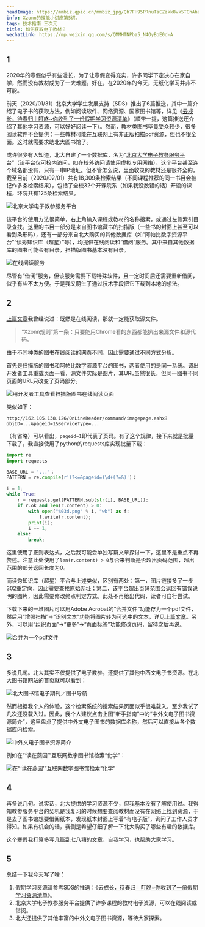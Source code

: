 ```yaml
---
headImage: https://mmbiz.qpic.cn/mmbiz_jpg/Qh7FH95PRnuTaCZzkk8vk5TGhAhzR9nUy1iaPNXmBRjjPKuApwQBCcMSibnOEQJpCib1LmEc3N1nLficbnNdBqALlQ/0
info: Xzonn的技能小讲座第5讲。
tags: 技术指南 三次元
title: 如何获取电子教材？
wechatLink: https://mp.weixin.qq.com/s/QMMHTNPba5_N4OyBoE0d-A
---
```

## 1

2020年的寒假似乎有些漫长，为了让寒假变得充实，许多同学下定决心在家自学，然而没有教材成为了一大难题。好在，在2020年的今天，无纸化学习并非不可能。

前天（2020/01/31）北京大学学生发展支持（SDS）推出了6篇推送，其中一篇介绍了电子书的获取方法，例如阅读软件、网络资源、国家图书馆等，详见《[云成长，待春归｜叮咚~你收到了一份假期学习资源清单](https://mp.weixin.qq.com/s/_QpfF_0DeHr4otqM6_pqBw)》（顺带一提，这篇推送还介绍了其他学习资源，可以好好阅读一下）。然而，教材类图书毕竟受众较少，很多阅读软件不会提供；一些教材可能在互联网上有非正版扫描pdf资源，但也不很全面。这时就需要求助北大图书馆了。

或许很少有人知道，北大自建了一个数据库，名为“[北京大学电子教参服务平台](http://162.105.138.126/Usp/)”（该平台仅可校内访问，如在校外访问请使用虚拟专用网络），这个平台甚至连个域名都没有，只有一串IP地址。但不管怎么说，里面收录的教材还是很齐全的，截至目前（2020/02/01）共有18,309条检索结果（不同课程推荐的同一书目会被记作多条检索结果），包括了全校32个开课院系（如果我没数错的话）开设的课程，环院共有125条检索结果。

![北京大学电子教参服务平台](https://s2.ax1x.com/2020/02/02/1JIAeO.png)

该平台的使用方法很简单，右上角输入课程或教材的名称搜索，或通过左侧索引目录查找。这里的书目一部分是来自图书馆藏书的扫描版（一些书的封面上甚至可以看到条形码），还有一部分来自北大购买的其他数据库（如“阿帕比数字资源平台”“读秀知识库（超星）”等），均提供在线阅读和“借阅”服务。其中来自其他数据库的图书可能会有目录，扫描版图书基本没有目录。

![在线阅读服务](https://s2.ax1x.com/2020/02/02/1JIVTe.png)

尽管有“借阅”服务，但该服务需要下载特殊软件，且一定时间后还需要重新借阅，似乎有些不太方便。于是我又萌生了通过技术手段把它下载到本地的想法。

## 2

[上篇文章](/How-to-Download-Chinese-Standard/)我曾经说过：既然是在线阅读，那就一定能获取源文件。

> “Xzonn规则”第一条：只要能用Chrome看的东西都能扒出来源文件和源代码。

由于不同种类的图书在线阅读的网页不同，因此需要通过不同方式分析。

首先是扫描版的图书和阿帕比数字资源平台的图书，两者使用的是同一系统。调出开发者工具重载页面一看，源文件实际是图片，其URL虽然很长，但同一图书不同页面的URL只改变了页码部分。

![用开发者工具查看扫描版图书在线阅读页面](https://s2.ax1x.com/2020/02/02/1JIiy6.png)

类似如下：

```
http://162.105.138.126/OnLineReader/command/imagepage.ashx?objID=...&pageid=1&ServiceType=...
```

（有省略）可以看出，`pageid=1`即代表了页码。有了这个规律，接下来就是批量下载了，我直接使用了python的requests库实现批量下载：

```python
import re
import requests

BASE_URL = '...'；
PATTERN = re.compile(r'(?<=&pageid=)\d+(?=&)')；

i = 1;
while True:
    r = requests.get(PATTERN.sub(str(i), BASE_URL));
    if r.ok and len(r.content) > 0:
        with open("%03d.png" % i, "wb") as f:
            f.write(r.content);
        print(i);
        i += 1;
    else:
        break;
```

这里使用了正则表达式，之后我可能会单独写篇文章探讨一下，这里不是重点不再赘述。注意此处使用了`len(r.content) > 0`与否来判断是否超出页码范围，超出范围的部分返回长度为0。

而读秀知识库（超星）平台与上述类似，区别有两处：第一，图片链接多了一步302重定向，因此需要查找原始网址；第二，该平台超出页码范围会返回有错误说明的图片，因此需要修改终点判定方式。此处不再给出代码，读者可自行尝试。

下载下来的一堆图片可以用Adobe Acrobat的“合并文件”功能存为一个pdf文件，然后用“增强扫描”→“识别文本”功能将图片转为可选中的文本，详见[上篇文章](/How-to-Download-Chinese-Standard/)。另外，可以用“组织页面”→“更多”→“页面标签”功能修改页码，留待之后再说。

![合并为一个pdf文件](https://s2.ax1x.com/2020/02/02/1JIPQx.png)

## 3

多说几句。北大其实不仅提供了电子教参，还提供了其他中西文电子书资源。在北大图书馆网站的首页就可以看到：

![北大图书馆电子期刊／图书导航](https://s2.ax1x.com/2020/02/02/1JIFOK.png)

然而根据我个人的体验，这个检索系统的搜索结果页面似乎很难载入，至少我试了几次还没载入过。因此，我个人建议点击上图“新手指南”中的“中外文电子图书资源简介”，这里盘点了提供中外文电子图书的数据库名称，然后可以直接从各个数据库内检索。

![中外文电子图书资源简介](https://s2.ax1x.com/2020/02/02/1JIEwD.png)

例如在“‘读在燕园’”互联网数字图书馆检索“化学”：

![在“‘读在燕园’”互联网数字图书馆检索“化学”](https://s2.ax1x.com/2020/02/02/1JIeFH.png)

## 4

再多说几句。说实话，北大提供的学习资源不少，但我基本没有了解使用过。我得知教参服务平台的契机是我复习的时候想要查阅教材而没有在网络上找到资源，于是去了图书馆想要借阅纸本，发现纸本封面上写着“有电子版”，询问了工作人员才得知。如果有机会的话，我倒是希望仔细了解一下北大购买了哪些有趣的数据库。

这个寒假我打算多写几篇乱七八糟的文章，自我学习，也帮助大家学习。

## 5

总结一下我今天写了啥：

1. 假期学习资源请参考SDS的推送：《[云成长，待春归｜叮咚~你收到了一份假期学习资源清单](https://mp.weixin.qq.com/s/_QpfF_0DeHr4otqM6_pqBw)》。
2. 北京大学电子教参服务平台提供了许多课程的教材电子资源，可以在线阅读或借阅。
3. 北大还提供了其他丰富的中外文电子图书资源，等待大家探索。